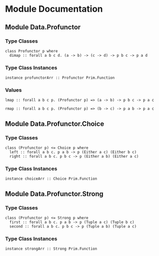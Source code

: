 # Module Documentation

## Module Data.Profunctor

### Type Classes

    class Profunctor p where
      dimap :: forall a b c d. (a -> b) -> (c -> d) -> p b c -> p a d


### Type Class Instances

    instance profunctorArr :: Profunctor Prim.Function


### Values

    lmap :: forall a b c p. (Profunctor p) => (a -> b) -> p b c -> p a c

    rmap :: forall a b c p. (Profunctor p) => (b -> c) -> p a b -> p a c


## Module Data.Profunctor.Choice

### Type Classes

    class (Profunctor p) <= Choice p where
      left :: forall a b c. p a b -> p (Either a c) (Either b c)
      right :: forall a b c. p b c -> p (Either a b) (Either a c)


### Type Class Instances

    instance choiceArr :: Choice Prim.Function


## Module Data.Profunctor.Strong

### Type Classes

    class (Profunctor p) <= Strong p where
      first :: forall a b c. p a b -> p (Tuple a c) (Tuple b c)
      second :: forall a b c. p b c -> p (Tuple a b) (Tuple a c)


### Type Class Instances

    instance strongArr :: Strong Prim.Function
